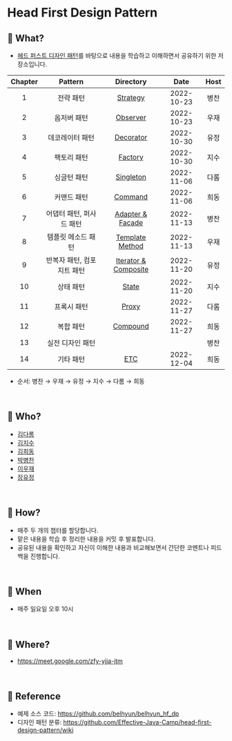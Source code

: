 # Head First Design Pattern

## 📕 What?

- [헤드 퍼스트 디자인 패턴](https://product.kyobobook.co.kr/detail/S000001810483)를 바탕으로 내용을 학습하고 이해하면서 공유하기 위한 저장소입니다.

| Chapter |     Pattern    |                  Directory                   |    Date    | Host |
|:-------:|:--------------:|:--------------------------------------------:|:----------:|:----:|
|    1    |      전략 패턴     |            [Strategy](./Strategy)            | 2022-10-23 |  병찬  |
|    2    |     옵저버 패턴     |            [Observer](./Observer)            | 2022-10-23 |  우재  |
|    3    |    데코레이터 패턴    |           [Decorator](./Decorator)           | 2022-10-30 |  유정  |
|    4    |     팩토리 패턴     |             [Factory](./Factory)             | 2022-10-30 |  지수  |
|    5    |     싱글턴 패턴     |           [Singleton](./Singleton)           | 2022-11-06 |  다롬  |
|    6    |     커맨드 패턴     |             [Command](./Command)             | 2022-11-06 |  희동  |
|    7    | 어댑터 패턴, 퍼사드 패턴 |     [Adapter & Facade](./Adapter_Facade)     | 2022-11-13 |  병찬  |
|    8    |   템플릿 메소드 패턴   |     [Template Method](./templateMethod)      | 2022-11-13 |  우재  |
|    9    | 반복자 패턴, 컴포지트 패턴 | [Iterator & Composite](./Iterator&Composite) | 2022-11-20 |  유정  |
|   10    |      상태 패턴     |               [State](./State)               | 2022-11-20 |  지수  |
|   11    |        프록시 패턴         |               [Proxy](./Proxy)               | 2022-11-27 | 다롬 |
|   12    |      복합 패턴     |            [Compound](./Compound)            | 2022-11-27 |  희동  |
|   13    |    실전 디자인 패턴   |                                              |            |  병찬  |
|   14    |     기타 패턴      |                       [ETC](./etc)                       | 2022-12-04 |  희동  |

- 순서: 병찬 → 우재 → 유정 → 지수 → 다롬 → 희동

<br>

## 📗 Who?

- [김다롬](https://github.com/vo0a)
- [김지수](https://github.com/SooKim1110)
- [김희동](https://github.com/ruthetum)
- [박병찬](https://github.com/qkrqudcks7)
- [이우재](https://github.com/kmswlee)
- [장유정](https://github.com/rachel5004)

<br>

## 📘 How?

- 매주 두 개의 챕터를 할당합니다.
- 맡은 내용을 학습 후 정리한 내용을 커밋 후 발표합니다.
- 공유된 내용을 확인하고 자신이 이해한 내용과 비교해보면서 간단한 코멘트나 피드백을 진행합니다.

<br>

## 📙 When

- 매주 일요일 오후 10시

<br>

## 📒 Where?

- https://meet.google.com/zfy-yjja-jtm

<br>

## 🧷 Reference

- 예제 소스 코드: https://github.com/belhyun/belhyun_hf_dp
- 디자인 패턴 분류: https://github.com/Effective-Java-Camp/head-first-design-pattern/wiki
